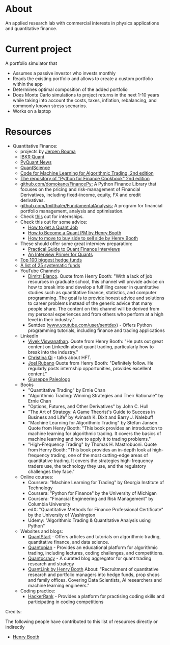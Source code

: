 # About 
An applied research lab with commercial interests in physics applications and quantitative finance.

# Current project
A portfolio simulator that
* Assumes a passive investor who invests monthly 
* Reads the existing portfolio and allows to create a custom portfolio within the app
* Determines optimal composition of the added portfolio
* Does Monte Carlo simulations to project returns in the next 1-10 years while taking into account the costs, taxes, inflation, rebalancing, and commonly known stress scenarios.
* Works on a laptop

# Resources
- Quantitative Finance: 
  - projects by [Jeroen Bouma](https://github.com/JerBouma)
  - [IBKR Quant](https://www.interactivebrokers.com/campus/category/ibkr-quant-news/ibkr-quant-home/)
  - [PyQuant News](https://www.pyquantnews.com/)
  - [QuantScience](https://quantscience.io/)
  - [Code for Machine Learning for Algorithmic Trading, 2nd edition](https://github.com/stefan-jansen/machine-learning-for-trading)
  - [The repository of "Python for Finance Cookbook" 2nd edition](https://github.com/erykml/Python-for-Finance-Cookbook-2E)
  - [github.com/domokane/FinancePy:](https://github.com/domokane/FinancePy) A Python Finance Library that focuses on the pricing and risk-management of Financial Derivatives, including fixed-income, equity, FX and credit derivatives.
  - [github.com/fmilthaler/FundamentalAnalysis:](https://github.com/fmilthaler/FundamentalAnalysis) A program for financial portfolio management, analysis and optimisation.
  - Check [this](https://www.efinancialcareers.com/news/finance/hedge-funds-with-graduate-training-programmes?stlt=&utm_source=AMS_US_ENG&utm_medium=EM_NW&utm_campaign=JS_EDI_MC&mi_ecmp=GLOBAL_NEWSLETTER_DAILY_MORNING_COFFEE) out for internships.
  - Check this out for some advice:
    - [How to get a Quant Job](https://bit.ly/HowToGetAQuantJob)
    - [How to Become a Quant PM by Henry Booth](https://bit.ly/HowToBecomeAPM)
    - [How to move to buy side to sell side by Henry Booth](https://bit.ly/HowToMoveSellSide2BuySide)
  - These should offer some great interview preparation:
    - [Practical Guide to Quant Finance Interviews](https://bit.ly/3Nc0sdp)
    - [An Interview Primer for Quants](https://bit.ly/DirksInterviewPrimer)
  - [Top 100 biggest hedge funds](https://bit.ly/100Funds)
  - [A list of 25 systematic funds](https://bit.ly/Top25QuantFunds)
  - YouTube Channels
    - [Dimitri Bianco](https://www.youtube.com/@DimitriBianco). Quote from Henry Booth: "With a lack of job resources in graduate school, this channel will provide advice on how to break into and develop a fulfilling career in quantitative studies such as quantitative finance, statistics, and computer programming. The goal is to provide honest advice and solutions to career problems instead of the generic advice that many people share. The content on this channel will be derived from my personal experiences and from others who perform at a high level in their industry."
    - Sentdex (www.youtube.com/user/sentdex) - Offers Python programming tutorials, including finance and trading applications
  - LinkedIn
    - [Vivek Viswanathan](https://www.linkedin.com/in/vivek-viswanathan-phd/). Quote from Henry Booth: "He puts out great content on LinkedIn about quant trading, particularly how to break into the industry."
    - [Christina Qi](https://www.linkedin.com/in/christinaqi/) - talks about HFT.
    - [Joel Rubano](https://www.linkedin.com/in/joel-rubano-3aa33a15/) Quote from Henry Booth: "Definitely follow. He regularly posts internship opportunities, provides excellent content."
    - [Giuseppe Paleologo](https://www.linkedin.com/in/gappy/)
  - Books
    - "Quantitative Trading" by Ernie Chan
    - "Algorithmic Trading: Winning Strategies and Their Rationale" by Ernie Chan
    - "Options, Futures, and Other Derivatives" by John C. Hull
    - "The Art of Strategy: A Game Theorist's Guide to Success in Business and Life" by Avinash K. Dixit and Barry J. Nalebuff
    - "Machine Learning for Algorithmic Trading" by Stefan Jansen. Quote from Henry Booth: "This book provides an introduction to machine learning for algorithmic trading. It covers the basics of machine learning and how to apply it to trading problems."
    - "High-Frequency Trading" by Thomas H. Mastrobuoni. Quote from Henry Booth: "This book provides an in-depth look at high-frequency trading, one of the most cutting-edge areas of quantitative trading. It covers the strategies high-frequency traders use, the technology they use, and the regulatory challenges they face."
  - Online courses:
    - Coursera: "Machine Learning for Trading" by Georgia Institute of Technology
    - Coursera: "Python for Finance" by the University of Michigan
    - Coursera: "Financial Engineering and Risk Management" by Columbia University
    - edX: "Quantitative Methods for Finance Professional Certificate" by the University of Washington
    - Udemy: "Algorithmic Trading & Quantitative Analysis using Python"
  - Websites and blogs:
    - [QuantStart](www.quantstart.com) - Offers articles and tutorials on algorithmic trading, quantitative finance, and data science.
    - [Quantopian](www.quantopian.com) - Provides an educational platform for algorithmic trading, including lectures, coding challenges, and competitions.
    - [Quantocracy](www.quantocracy.com) - A curated blog aggregator for quant trading research and strategy
    - [QuantLink by Henry Booth](https://www.quantlink.co.uk/) About: "Recruitment of quantitative research and portfolio managers into hedge funds, prop shops and family offices. Covering Data Scientists, Ai researchers and machine learning engineers."
  - Coding practice:
    - [HackerRank](www.hackerrank.com) - Provides a platform for practising coding skills and participating in coding competitions

Credits:

The following people have contributed to this list of resources directly or indirectly 
  - [Henry Booth](https://www.linkedin.com/in/henry-booth-quantheadhunter/)
